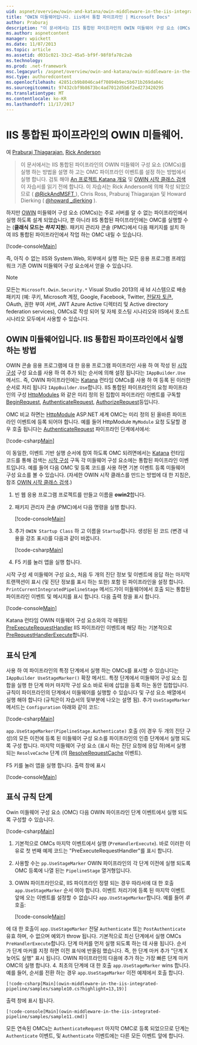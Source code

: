 ```yaml
---
uid: aspnet/overview/owin-and-katana/owin-middleware-in-the-iis-integrated-pipeline
title: "OWIN 미들웨어입니다. iis에서 통합 파이프라인 | Microsoft Docs"
author: Praburaj
description: "이 문서에서는 IIS 통합된 파이프라인의 OWIN 미들웨어 구성 요소 (OMCs)를 실행 하는 방법을 설명 하 고는 OMC 파이프라인 이벤트를 설정 하는 방법에서 실행 합니다. 다음 작업을 수행 해야합니다."
ms.author: aspnetcontent
manager: wpickett
ms.date: 11/07/2013
ms.topic: article
ms.assetid: d031c021-33c2-45a5-bf9f-98f8fa78c2ab
ms.technology: 
ms.prod: .net-framework
msc.legacyurl: /aspnet/overview/owin-and-katana/owin-middleware-in-the-iis-integrated-pipeline
msc.type: authoredcontent
ms.openlocfilehash: 42851cb9b8046ca4f70894b9ec5b671b269da04c
ms.sourcegitcommit: 97432cbf9b8673bc4ad7012d5b6f2ed273420295
ms.translationtype: MT
ms.contentlocale: ko-KR
ms.lasthandoff: 11/17/2017
---
```

<a name="owin-middleware-in-the-iis-integrated-pipeline"></a>IIS 통합된 파이프라인의 OWIN 미들웨어.
====================
여 [Praburaj Thiagarajan](https://github.com/Praburaj), [Rick Anderson](https://github.com/Rick-Anderson)

> 이 문서에서는 IIS 통합된 파이프라인의 OWIN 미들웨어 구성 요소 (OMCs)를 실행 하는 방법을 설명 하 고는 OMC 파이프라인 이벤트를 설정 하는 방법에서 실행 합니다. 검토 해야 [An 프로젝트 Katana 개요](an-overview-of-project-katana.md) 및 [OWIN 시작 클래스 검색](owin-startup-class-detection.md) 이 자습서를 읽기 전에 합니다. 이 자습서는 Rick Anderson에 의해 작성 되었으므로 ( [ @RickAndMSFT ](https://twitter.com/#!/RickAndMSFT) ), Chris Ross, Praburaj Thiagarajan 및 Howard Dierking ( [ @howard \_dierking](https://twitter.com/howard_dierking) ).


하지만 [OWIN](an-overview-of-project-katana.md) 미들웨어 구성 요소 (OMCs)는 주로 서버를 알 수 없는 파이프라인에서 실행 하도록 설계 되었습니다, 뿐 아니라 IIS 통합된 파이프라인에는 OMC를 실행할 수는 (**클래식 모드는 *하지* 지원**). 패키지 관리자 콘솔 (PMC)에서 다음 패키지를 설치 하 여 IIS 통합된 파이프라인에서 작업 하는 OMC 내릴 수 있습니다.

[!code-console[Main](owin-middleware-in-the-iis-integrated-pipeline/samples/sample1.cmd)]

즉, 아직 수 없는 IIS와 System.Web, 외부에서 실행 하는 모든 응용 프로그램 프레임 워크 기존 OWIN 미들웨어 구성 요소에서 얻을 수 있습니다. 

> [!NOTE]
> 모든는 `Microsoft.Owin.Security.*` Visual Studio 2013의 새 Id 시스템으로 배송 패키지 (예: 쿠키, Microsoft 계정, Google, Facebook, Twitter, [전달자 토큰](http://self-issued.info/docs/draft-ietf-oauth-v2-bearer.html), OAuth, 권한 부여 서버, JWT Azure Active 디렉터리 및 Active directory federation services), OMCs로 작성 되어 및 자체 호스팅 시나리오와 IIS에서 호스트 시나리오 모두에서 사용할 수 있습니다.

## <a name="how-owin-middleware-executes-in-the-iis-integrated-pipeline"></a>OWIN 미들웨어입니다. IIS 통합된 파이프라인에서 실행 하는 방법

OWIN 콘솔 응용 프로그램에 대 한 응용 프로그램 파이프라인 사용 하 여 작성 된 [시작 구성](owin-startup-class-detection.md) 구성 요소를 사용 하 여 추가 되는 순서에 의해 설정 됩니다는 `IAppBuilder.Use` 메서드. 즉, OWIN 파이프라인에는 [Katana](an-overview-of-project-katana.md) 런타임 OMCs를 사용 하 여 등록 된 이러한 순서로 처리 됩니다 `IAppBuilder.Use`합니다. IIS 통합된 파이프라인의 요청 파이프라인의 구성 [HttpModules](https://msdn.microsoft.com/en-us/library/ms178468(v=vs.85).aspx) 와 같은 미리 정의 된 집합이 파이프라인 이벤트를 구독할 [BeginRequest](https://msdn.microsoft.com/en-us/library/system.web.httpapplication.beginrequest.aspx), [AuthenticateRequest](https://msdn.microsoft.com/en-us/library/system.web.httpapplication.authenticaterequest.aspx), [AuthorizeRequest](https://msdn.microsoft.com/en-us/library/system.web.httpapplication.authorizerequest.aspx)등입니다.

OMC 비교 하면는 [HttpModule](https://msdn.microsoft.com/en-us/library/zec9k340(v=vs.85).aspx) ASP.NET 세계 OMC는 미리 정의 된 올바른 파이프라인 이벤트에 등록 되어야 합니다. 예를 들어 HttpModule `MyModule` 요청 도달할 경우 호출 됩니다는 [AuthenticateRequest](https://msdn.microsoft.com/en-us/library/system.web.httpapplication.authenticaterequest.aspx) 파이프라인 단계에서에서:

[!code-csharp[Main](owin-middleware-in-the-iis-integrated-pipeline/samples/sample2.cs?highlight=10)]

이 동일한, 이벤트 기반 실행 순서에 참여 하도록 OMC 되려면에서는 [Katana](an-overview-of-project-katana.md) 런타임 코드를 통해 검색는 [시작 구성](owin-startup-class-detection.md) 구독 각 미들웨어 구성 요소에는 통합된 파이프라인 이벤트입니다. 예를 들어 다음 OMC 및 등록 코드를 사용 하면 기본 이벤트 등록 미들웨어 구성 요소를 볼 수 있습니다. (자세한 OWIN 시작 클래스를 만드는 방법에 대 한 지침은, 참조 [OWIN 시작 클래스 검색](owin-startup-class-detection.md).)

1. 빈 웹 응용 프로그램 프로젝트를 만들고 이름을 **owin2**합니다.
2. 패키지 관리자 콘솔 (PMC)에서 다음 명령을 실행 합니다. 

    [!code-console[Main](owin-middleware-in-the-iis-integrated-pipeline/samples/sample3.cmd)]
3. 추가 `OWIN Startup Class` 하 고 이름을 `Startup`합니다. 생성된 된 코드 (변경 내용을 강조 표시)를 다음과 같이 바꿉니다.  

    [!code-csharp[Main](owin-middleware-in-the-iis-integrated-pipeline/samples/sample4.cs?highlight=5-7,15-36)]
4. F5 키를 눌러 앱을 실행 합니다.

시작 구성 세 미들웨어 구성 요소, 처음 두 개의 진단 정보 및 이벤트에 응답 하는 마지막 트랜잭션이 표시 (및 진단 정보를 표시 하는 또한) 포함 된 파이프라인을 설정 합니다. `PrintCurrentIntegratedPipelineStage` 메서드가이 미들웨어에서 호출 되는 통합된 파이프라인 이벤트 및 메시지를 표시 합니다. 다음 출력 창을 표시 합니다.

[!code-console[Main](owin-middleware-in-the-iis-integrated-pipeline/samples/sample5.cmd)]

Katana 런타임 OWIN 미들웨어 구성 요소와의 각 매핑된 [PreExecuteRequestHandler](https://msdn.microsoft.com/en-us/library/system.web.httpapplication.prerequesthandlerexecute.aspx) IIS 파이프라인 이벤트에 해당 하는 기본적으로 [PreRequestHandlerExecute](https://msdn.microsoft.com/en-us/library/system.web.httpapplication.prerequesthandlerexecute.aspx)합니다.

## <a name="stage-markers"></a>표식 단계

사용 하 여 파이프라인의 특정 단계에서 실행 하는 OMCs를 표시할 수 있습니다는 `IAppBuilder UseStageMarker()` 확장 메서드. 특정 단계에서 미들웨어 구성 요소 집합을 실행 한 단계 마커 마지막 구성 요소 바로 뒤에 삽입을 등록 하는 동안 집합입니다. 규칙이 파이프라인의 단계에서 미들웨어를 실행할 수 있습니다 및 구성 요소 배열에서 실행 해야 합니다 (규칙은이 자습서의 뒷부분에 나오는 설명 됨). 추가 `UseStageMarker` 메서드는 `Configuration` 아래와 같이 코드:

[!code-csharp[Main](owin-middleware-in-the-iis-integrated-pipeline/samples/sample6.cs?highlight=13,19)]

`app.UseStageMarker(PipelineStage.Authenticate)` 호출 (이 경우 두 개의 진단 구성)의 모든 이전에 등록 된 미들웨어 구성 요소를 파이프라인의 인증 단계에서 실행 되도록 구성 합니다. 마지막 미들웨어 구성 요소 (표시 하는 진단 요청에 응답 하)에서 실행 되는 `ResolveCache` 단계 (의 [ResolveRequestCache](https://msdn.microsoft.com/en-us/library/system.web.httpapplication.resolverequestcache.aspx) 이벤트).

F5 키를 눌러 앱을 실행 합니다. 출력 창에 표시

[!code-console[Main](owin-middleware-in-the-iis-integrated-pipeline/samples/sample7.cmd)]

## <a name="stage-marker-rules"></a>표식 규칙 단계

Owin 미들웨어 구성 요소 (OMC) 다음 OWIN 파이프라인 단계 이벤트에서 실행 되도록 구성할 수 있습니다.

[!code-csharp[Main](owin-middleware-in-the-iis-integrated-pipeline/samples/sample8.cs)]

1. 기본적으로 OMCs 마지막 이벤트에서 실행 (`PreHandlerExecute`). 바로 이러한 이유로 첫 번째 예제 코드는 "PreExecuteRequestHandler"를 표시 합니다.
2. 사용할 수는 `pp.UseStageMarker` OWIN 파이프라인의 각 단계 이전에 실행 되도록 OMC 등록에 나열 된는 `PipelineStage` 열거형입니다.
3. OWIN 파이프라인으로, IIS 파이프라인 정렬 되는 경우 따라서에 대 한 호출 `app.UseStageMarker` 순서 여야 합니다. 이벤트 처리기에 등록 된 마지막 이벤트 앞에 오는 이벤트를 설정할 수 없습니다 `app.UseStageMarker`합니다. 예를 들어 *후* 호출:

    [!code-console[Main](owin-middleware-in-the-iis-integrated-pipeline/samples/sample9.cmd)]

 에 대 한 호출이 `app.UseStageMarker` 전달 `Authenticate` 또는 `PostAuthenticate` 유효 하며, 수 없으며 예외가 throw 됩니다. 기본적으로 최신 단계에서 실행 OMCs `PreHandlerExecute`합니다. 단계 마커를 먼저 실행 되도록 하는 데 사용 됩니다. 순서가 단계 마커를 지정 하면 이전 표식에 반올림 했습니다. 즉, 한 단계 마커 추가 "단계 X 늦어도 실행" 표시 됩니다. OWIN 파이프라인의 다음에 추가 하는 가장 빠른 단계 마커 OMC의 실행 합니다.
4. 최초의 단계에 대 한 호출 `app.UseStageMarker` wins 합니다. 예를 들어, 순서를 전환 하는 경우 `app.UseStageMarker` 이전 예제에서 호출 합니다.

    [!code-csharp[Main](owin-middleware-in-the-iis-integrated-pipeline/samples/sample10.cs?highlight=13,19)]

 출력 창에 표시 됩니다. 

    [!code-console[Main](owin-middleware-in-the-iis-integrated-pipeline/samples/sample11.cmd)]

 모든 연속된 OMCs는 `AuthenticateRequest` 마지막 OMC로 등록 되었으므로 단계는 `Authenticate` 이벤트, 및 `Authenticate` 이벤트에는 다른 모든 이벤트 앞에 합니다.

